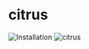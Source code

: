 # citrus
![Installation](https://github.com/emreutkan/citrus/releases/tag/v1.0.0)
![citrus](https://github.com/emreutkan/citrus/assets/127414322/d3dfd626-c568-46f3-a77f-4da0433c1f86)
